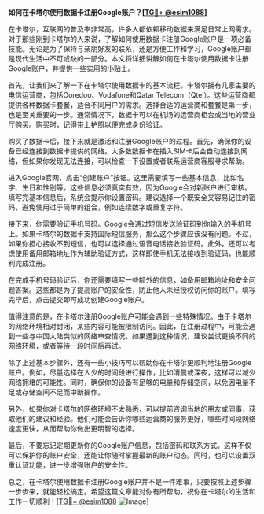 **如何在卡塔尔使用数据卡注册Google账户？[[TG💪+ @esim1088](https://t.me/s/esim1088)]**

在卡塔尔，互联网的普及率非常高，许多人都依赖移动数据来满足日常上网需求。对于那些刚到卡塔尔的人来说，了解如何使用数据卡注册Google账户是一项必备技能。无论是为了保持与亲朋好友的联系，还是方便工作和学习，Google账户都是现代生活中不可或缺的一部分。本文将详细讲解如何在卡塔尔使用数据卡注册Google账户，并提供一些实用的小贴士。

首先，让我们来了解一下在卡塔尔使用数据卡的基本流程。卡塔尔拥有几家主要的电信运营商，包括Ooredoo、Vodafone和Qatar Telecom（Qtel）。这些运营商都提供各种数据卡套餐，适合不同用户的需求。选择合适的运营商和套餐是第一步，也是至关重要的一步。通常情况下，数据卡可以在机场的运营商柜台或当地的营业厅购买。购买时，记得带上护照以便完成身份验证。

购买了数据卡后，接下来就是激活和注册Google账户的过程。首先，确保你的设备已经连接到数据卡提供的网络。大多数数据卡在插入SIM卡后会自动连接到网络，但如果你发现无法连接，可以检查一下设置或者联系运营商客服寻求帮助。

进入Google官网，点击“创建账户”按钮。这里需要填写一些基本信息，比如名字、生日和性别等。这些信息必须真实有效，因为Google会对新账户进行审核。填写完基本信息后，系统会提示你设置密码。建议选择一个既安全又容易记住的密码，避免使用过于简单的组合，例如连续数字或重复字符。

接下来，你需要验证手机号码。Google会通过短信发送验证码到你输入的手机号上。如果卡塔尔的数据卡支持国际短信服务，那么这个步骤应该没有问题。不过，如果你担心接收不到短信，也可以选择通过语音电话接收验证码。此外，还可以考虑使用备用邮箱地址作为辅助验证方式，这样即使手机无法接收到验证码，也能顺利完成注册。

在完成手机号码验证后，你还需要填写一些额外的信息，如备用邮箱地址和安全问题答案。这些都是为了提高账户的安全性，防止他人未经授权访问你的账户。填写完毕后，点击提交即可成功创建Google账户。

值得注意的是，在卡塔尔注册Google账户可能会遇到一些特殊情况。由于卡塔尔的网络环境相对封闭，某些内容可能被限制访问。因此，在注册过程中，可能会遇到一些与中国大陆类似的网络审查情况。如果遇到这种情况，建议尝试更换不同的网络环境，或者等待一段时间后再试。

除了上述基本步骤外，还有一些小技巧可以帮助你在卡塔尔更顺利地注册Google账户。例如，尽量选择在人少的时间段进行操作，比如清晨或深夜，这样可以减少网络拥堵的可能性。同时，确保你的设备有足够的电量和存储空间，以免因电量不足或存储空间不足而中断操作。

另外，如果你对卡塔尔的网络环境不太熟悉，可以提前咨询当地的朋友或同事，获取他们的建议和经验。他们可能会告诉你哪些运营商的服务更好，哪些时间段网络速度更快，从而帮助你做出更明智的选择。

最后，不要忘记定期更新你的Google账户信息，包括密码和联系方式。这样不仅可以保护你的账户安全，还能让你随时掌握最新的账户动态。同时，也可以设置双重认证功能，进一步增强账户的安全性。

总之，在卡塔尔使用数据卡注册Google账户并不是一件难事，只要按照上述步骤一步步来，就能轻松搞定。希望这篇文章能对你有所帮助，祝你在卡塔尔的生活和工作一切顺利！[[TG💪+ @esim1088](https://t.me/s/esim1088) ![Image](https://i.postimg.cc/4NQfJmqS/Snipaste-2025-05-13-00-14-12.png)]